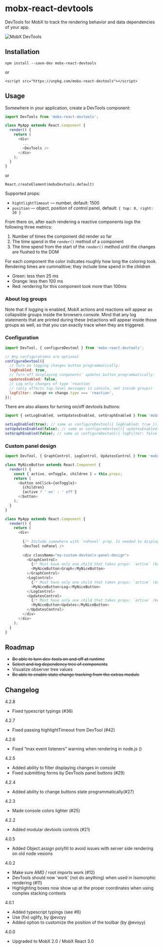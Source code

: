 # mobx-react-devtools

DevTools for MobX to track the rendering behavior and data dependencies of your app.

![MobX DevTools](devtools.gif)

## Installation

`npm install --save-dev mobx-react-devtools`

or 

`<script src="https://unpkg.com/mobx-react-devtools"></script>`

## Usage

Somewhere in your application, create a DevTools component:

```js
import DevTools from 'mobx-react-devtools';

class MyApp extends React.Component {
  render() {
    return (
      <div>
        ...
        <DevTools />
      </div>
    );
  }
}
```

or

`React.createElement(mobxDevtools.default)`

Supported props:
* `hightlightTimeout` — number, default: 1500
* `position` — object, position of control panel, default: `{ top: 0, right: 20 }`

From there on, after each rendering a reactive components logs the following three metrics:
1. Number of times the component did render so far
2. The time spend in the `render()` method of a component
3. The time spend from the start of the `render()` method until the changes are flushed to the DOM

For each component the color indicates roughly how long the coloring took. Rendering times are cummalitive; they include time spend in the children
* Green: less then 25 ms
* Orange: less then 100 ms
* Red: rendering for this component took more than 100ms

### About log groups

Note that if logging is enabled, MobX actions and reactions will appear as collapsible groups inside the browsers console. 
Mind that any log statements that are printed during these (re)actions will appear inside those groups as well, so that you can exactly trace when they are triggered.

### Configuration

```js
import DevTool, { configureDevtool } from 'mobx-react-devtools';

// Any configurations are optional
configureDevtool({
  // Turn on logging changes button programmatically:
  logEnabled: true,
  // Turn off displaying conponents' updates button programmatically:
  updatesEnabled: false,
  // Log only changes of type `reaction`
  // (only affects top-level messages in console, not inside groups)
  logFilter: change => change.type === 'reaction',
});

```

There are also aliases for turning on/off devtools buttons:

```js
import { setLogEnabled, setUpdatesEnabled, setGraphEnabled } from 'mobx-react-devtools';

setLogEnabled(true); // same as configureDevtool({ logEnabled: true });
setUpdatesEnabled(false); // same as configureDevtool({ updatesEnabled: false });
setGraphEnabled(false); // same as configureDevtool({ logFilter: false });
```

### Custom panel design

```js
import DevTool, { GraphControl, LogControl, UpdatesControl } from 'mobx-react-devtools';

class MyNiceButton extends React.Component {
  render() {
    const { active, onToggle, children } = this.props;
    return (
      <button onClick={onToggle}>
        {children}
        {active ? ' on' : ' off'}
      </button>
    );
  }
}

class MyApp extends React.Component {
  render() {
    return (
      <div>
    
        {/* Include somewhere with `noPanel` prop. Is needed to display updates and modals */}
        <DevTool noPanel />
        
        <div className="my-custom-devtools-panel-design">
          <GraphControl>
            {/* Must have only one child that takes props: `active` (bool), `onToggle` (func) */}
            <MyNiceButton>Graph</MyNiceButton>
          </GraphControl>
          <LogControl>
            {/* Must have only one child that takes props: `active` (bool), `onToggle` (func) */}
            <MyNiceButton>Log</MyNiceButton>
          </LogControl>
          <UpdatesControl>
            {/* Must have only one child that takes props: `active` (bool), `onToggle` (func) */}
            <MyNiceButton>Updates</MyNiceButton> 
          </UpdatesControl>
        </div>
      </div>
    );
  }
}
```

## Roadmap

* ~~Be able to turn dev-tools on and off at runtime~~
* ~~Select and log dependency tree of components~~
* Visualize observer tree values
* ~~Be able to enable state change tracking from the extras module~~

## Changelog

4.2.8
* Fixed typescript typings (#36)

4.2.7
* Fixed passing highlightTimeout from DevTool (#42)

4.2.6
* Fixed “max event listeners” warning when rendering in node.js ()

4.2.5
* Added ability to filter displaying changes in console
* Fixed submitting forms by DevTools panel buttons (#29)

4.2.4
* Added ability to change buttons state programmatically(#27)

4.2.3
* Made console colors lighter (#25)

4.2.2
* Added modular devtools controls (#21)

4.0.5
* Added Object.assign polyfill to avoid issues with server side rendering on old node vesions

4.0.2
* Make sure AMD / root imports work (#12)
* DevTools should now 'work' (not do anything) when used in Isomorphic rendering (#11)
* Highlighting boxes now show up at the proper coordinates when using complex stacking contexts

4.0.1
* Added typescript typings (see #6)
* Use (fix) uglify, by @evoyy
* Added option to customize the position of the toolbar (by @evoyy)

4.0.0
* Upgraded to MobX 2.0 / MobX React 3.0
